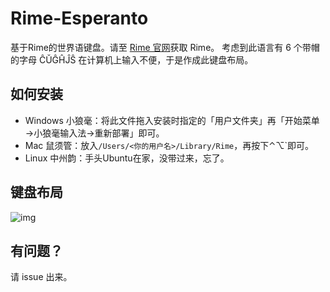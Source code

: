 # Rime-Esperanto
基于Rime的世界语键盘。请至 [Rime 官网](https://rime.im)获取 Rime。
考虑到此语言有 6 个带帽的字母 ĈŬĜĤĴŜ 在计算机上输入不便，于是作成此键盘布局。

## 如何安装
 - Windows 小狼毫：将此文件拖入安装时指定的「用户文件夹」再「开始菜单→小狼毫输入法→重新部署」即可。
 - Mac 鼠须管：放入`/Users/<你的用户名>/Library/Rime`，再按下⌃⌥`即可。
 - Linux 中州韵：手头Ubuntu在家，没带过来，忘了。

## 键盘布局
![img](https://omoi.fun/usr/uploads/2025/02/3089009864.jpg "Keyboard Layout")    

## 有问题？
请 issue 出来。
